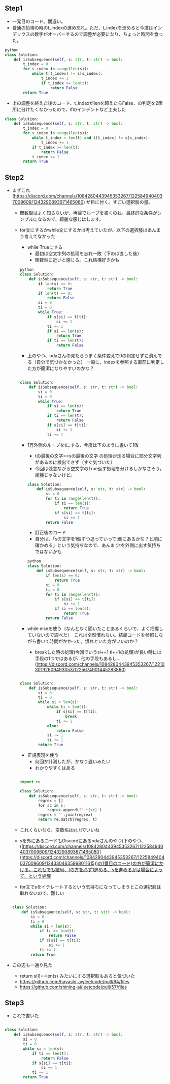 ## Step1

- 一発目のコード。間違い。
- 普通の処理の時のt_indexの進め忘れ。ただ、t_indexを進めると今度はインデックスの数字がオーバーするので調整が必要になり、ちょっと時間を食った。

```python
python
class Solution:
    def isSubsequence(self, s: str, t: str) -> bool:
        t_index = 0
        for s_index in range(len(s)):
            while t[t_index] != s[s_index]:
                t_index += 1
                if t_index >= len(t):
                    return False
        return True

```

- 上の調整を終えた後のコード、t_indexがlenを超えたらFalse、の判定を2箇所に分けたくなかったので、ifのインデントなど工夫した

```python
class Solution:
    def isSubsequence(self, s: str, t: str) -> bool:
        t_index = 0
        for s_index in range(len(s)):
            while t_index < len(t) and t[t_index] != s[s_index]:
                t_index += 1
            if t_index >= len(t): 
                return False 
            t_index += 1 
        return True

```

## Step2

- まずこれ(https://discord.com/channels/1084280443945353267/1225849404037009609/1243290893671465080) が目に付く。すごい選択肢の量。
    - 関数型はよく知らないが、再帰でループを書くのね。最終的な条件がシンプルになるので、綺麗な感じはします。
    - for文にするかwhile文にするかは考えていたが、以下の選択肢はあんまり考えてなかった
        
        
        - while Trueにする
            - 最初は空文字列の処理を忘れ一敗（下のは直した後）
            - 関数型に近いと感じる。これ結構好きかも
        
        ```python
        python
        class Solution:
            def isSubsequence(self, s: str, t: str) -> bool:
                if len(s) == 0:
                    return True
                if len(t) == 0:
                    return False
                si = 0
                ti = 0
                while True:
                    if s[si] == t[ti]:
                        si += 1
                    ti += 1
                    if si == len(s):
                        return True
                    if ti == len(t):
                        return False
        ```
        
        - 上のやつ、odaさんの見たらうまく条件変えて0の判定せずに済んでる（自分で気づかなかった） 一般に、indexを参照する直前に判定した方が簡潔になりやすいのかな？
        
        ```python
        
        class Solution:
            def isSubsequence(self, s: str, t: str) -> bool:
                si = 0
                ti = 0
                while True:
                    if si == len(s):
                        return True
                    if ti == len(t):
                        return False
                    if s[si] == t[ti]:
                        si += 1
                    ti += 1
        ```
        
        - 1万外側のループをtにする、今度は下のように書いて1敗
            - tの最後の文字==sの最後の文字 の処理が走る場合に部分文字列があるのに検出できず（すぐ気づいた）
            - 今回は残念ながら空文字のTrue返す処理を分けるしかなさそう。綺麗じゃないけど。
            
            ```python
            class Solution:
                def isSubsequence(self, s: str, t: str) -> bool:
                    si = 0
                    for ti in range(len(t)):
                        if si == len(s):
                            return True
                        if s[si] == t[ti]:
                            si += 1
                    return False
            
            ```
            
            - 訂正後のコード
            - 自分は、「sの文字を1個ずつ追っていってt側にあるかな？と順に確かめる」という気持ちなので、あんまりtを外側に出す気持ちではないかも
            
            ```python
            python
            class Solution:
                def isSubsequence(self, s: str, t: str) -> bool:
                    if len(s) == 0:
                        return True
                    si = 0
                    ti = 0
                    for ti in range(len(t)):
                        if s[si] == t[ti]:
                            si += 1
                        if si == len(s):
                            return True
                    return False
            ```
            
        
        - while elseを使う（なんとなく聞いたことあるくらいで、よく把握していないので調べた）　これは全然慣れない。結局コードを参照しながら書いて時間がかかった。慣れといた方がいいのか？
            - breakした時の処理(今回でいうsi+=1 ti+=1の処理)が長い時には手段の1つではあるが、他の手段もあるし…(https://discord.com/channels/1084280443945353267/1221030192609493053/1225674901445283860)
        
        ```python
        
        class Solution:
            def isSubsequence(self, s: str, t: str) -> bool:
                si = 0
                ti = 0
                while si < len(s):
                    while ti < len(t):
                        if s[si] == t[ti]:
                            break
                        ti += 1
                    else:
                        return False
                    si += 1
                    ti += 1
                return True
        ```
        
        - 正規表現を使う
            - 何回か計測したが、かなり遅いみたい
            - わかりやすくはある
        
        ```python
        
        import re
        
        class Solution:
            def isSubsequence(self, s: str, t: str) -> bool:
                regrex = []
                for sc in s:
                    regrex.append(f'.*{sc}')
                regrex = ''.join(regrex)
                return re.match(regrex, t)
        ```
        
    - これくらいなら、変数名はsi, tiでいいね
    - sを外にあるコードもDiscordにあるodaさんのやつ(下のやつ、([https://discord.com/channels/1084280443945353267/1225849404037009609/1243290893671465080](https://discord.com/channels/1084280443945353267/1225849404037009609/1243304635998011615))の1番目のコード)の方が簡潔にかける。これもでも結局、tの方を必ず1進める、sを進めるかは場合によって、という処理
    - for文でsをイテレートするという気持ちになってしまうとこの選択肢は取れないので、難しい
    
    ```python
    
    class Solution:
        def isSubsequence(self, s: str, t: str) -> bool:
            si = 0
            ti = 0
            while si < len(s):
                if ti >= len(t):
                    return False
                if s[si] == t[ti]:
                    si += 1
                ti += 1
            return True
    ```
    
- この辺も一通り見た
    - return s[i]==len(s) みたいにする選択肢もあると気づいた
    - https://github.com/hayashi-ay/leetcode/pull/64/files
    - https://github.com/shining-ai/leetcode/pull/57/files

## Step3

- これで書いた

```python

class Solution:
    def isSubsequence(self, s: str, t: str) -> bool:
        si = 0
        ti = 0
        while si < len(s):
            if ti == len(t):
                return False
            if s[si] == t[ti]:
                si += 1
            ti += 1
        return True
```
